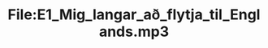 ---
title: File:E1_Mig_langar_að_flytja_til_Englands.mp3
recording of: Mig langar að flytja til Englands.
reading speed: slow
speaker: E
license: CC0
---